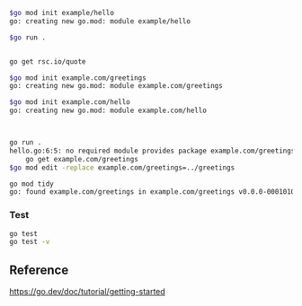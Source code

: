 ```bash
$go mod init example/hello
go: creating new go.mod: module example/hello

$go run .


go get rsc.io/quote
```

```bash
$go mod init example.com/greetings
go: creating new go.mod: module example.com/greetings

$go mod init example.com/hello
go: creating new go.mod: module example.com/hello



go run .
hello.go:6:5: no required module provides package example.com/greetings; to add it:
	go get example.com/greetings
$go mod edit -replace example.com/greetings=../greetings

go mod tidy
go: found example.com/greetings in example.com/greetings v0.0.0-00010101000000-000000000000
```

### Test

```bash
go test
go test -v
```

Reference
---
https://go.dev/doc/tutorial/getting-started
